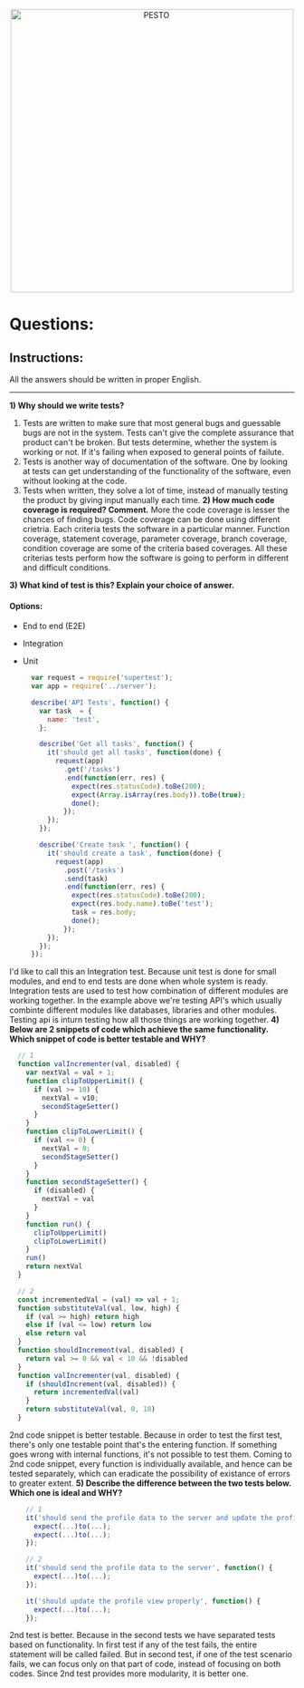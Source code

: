 <p align="center">
  <a href="https://pesto.tech/">
    <img alt="PESTO" src="https://www.pesto.tech/assets/pestoblack.svg" width="500">
  </a>
</p>

# Questions:

## Instructions:
All the answers should be written in proper English.

---

**1) Why should we write tests?**
1. Tests are written to make sure that most general bugs and guessable bugs are not in the system. Tests can't give the complete assurance that product can't be broken. But tests determine, whether the system is working or not. If it's failing when exposed to general points of failute. 
2. Tests is another way of documentation of the software. One by looking at tests can get understanding of the functionality of the software, even without looking at the code. 
3. Tests when written, they solve a lot of time, instead of manually testing the product by giving input manually each time.
**2) How much code coverage is required? Comment.**
More the code coverage is lesser the chances of finding bugs. Code coverage can be done using different crietria. Each criteria tests the software in a particular manner. Function coverage, statement coverage, parameter coverage, branch coverage, condition coverage are some of the criteria based coverages. All these criterias tests perform how the software is going to perform in different and difficult conditions.

**3) What kind of test is this? Explain your choice of answer.**
  #### Options:
  - End to end (E2E)
  - Integration
  - Unit

      ```js
        var request = require('supertest');
        var app = require('../server');

        describe('API Tests', function() {
          var task  = {
            name: 'test',
          };

          describe('Get all tasks', function() {
            it('should get all tasks', function(done) {
              request(app)
                .get('/tasks')
                .end(function(err, res) {
                  expect(res.statusCode).toBe(200);
                  expect(Array.isArray(res.body)).toBe(true);
                  done();
                });
            });
          });

          describe('Create task ', function() {
            it('should create a task', function(done) {
              request(app)
                .post('/tasks')
                .send(task)
                .end(function(err, res) {
                  expect(res.statusCode).toBe(200);
                  expect(res.body.name).toBe('test');
                  task = res.body;
                  done();
                });
            });
          });
        });
      ```
I'd like to call this an Integration test. Because unit test is done for small modules, and end to end tests are done when whole system is ready. Integration tests are used to test how combination of different modules are working together. In the example above we're testing API's which usually combinte different modules like databases, libraries and other modules. Testing api is inturn testing how all those things are working together.
**4) Below are 2 snippets of code which achieve the same functionality. Which snippet of code is better testable and WHY?**

  ```js
    // 1
    function valIncrementer(val, disabled) {
      var nextVal = val + 1;
      function clipToUpperLimit() {
        if (val >= 10) {
          nextVal = v10;
          secondStageSetter()
        }
      }
      function clipToLowerLimit() {
        if (val <= 0) {
          nextVal = 0;
          secondStageSetter()
        }
      }
      function secondStageSetter() {
        if (disabled) {
          nextVal = val
        }
      }
      function run() {
        clipToUpperLimit()
        clipToLowerLimit()
      }
      run()
      return nextVal
    }

    // 2
    const incrementedVal = (val) => val + 1;
    function substituteVal(val, low, high) {
      if (val >= high) return high
      else if (val <= low) return low
      else return val
    }
    function shouldIncrement(val, disabled) {
      return val >= 0 && val < 10 && !disabled
    }
    function valIncrementer(val, disabled) {
      if (shouldIncrement(val, disabled)) {
        return incrementedVal(val)
      }
      return substituteVal(val, 0, 10)
    }
  ```
  2nd code snippet is better testable. Because in order to test the first test, there's only one testable point that's the entering function. If something goes wrong with internal functions, it's not possible to test them. Coming to 2nd code snippet, every function is individually available, and hence can be tested separately, which can eradicate the possibility of existance of errors to greater extent. 
  **5) Describe the difference between the two tests below. Which one is ideal and WHY?**

  ```js
      // 1
      it('should send the profile data to the server and update the profile view properly', function() {
        expect(...)to(...);
        expect(...)to(...);
      });

      // 2
      it('should send the profile data to the server', function() {
        expect(...)to(...);
      });

      it('should update the profile view properly', function() {
        expect(...)to(...);
      });
  ```
  2nd test is better. Because in the second tests we have separated tests based on functionality. In first test if any of the test fails, the entire statement will be called failed. But in second test, if one of the test scenario fails, we can focus only on that part of code, instead of focusing on both codes. Since 2nd test provides more modularity, it is better one. 
